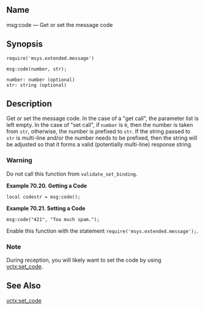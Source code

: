 <a name="lua.ref.msg_code"></a>
## Name

msg:code — Get or set the message code

<a name="idp15747616"></a>
## Synopsis

`require('msys.extended.message')`

`msg:code(number, str);`

```
number: number (optional)
str: string (optional)
```
<a name="idp15751344"></a>
## Description

Get or set the message code. In the case of a "get call", the parameter list is left empty. In the case of "set call", if `number` is `0`, then the number is taken from `str`, otherwise, the number is prefixed to `str`. If the string passed to `str` is multi-line and/or the number needs to be prefixed, then the string will be adjusted so that it forms a valid (potentially multi-line) response string.

### Warning

Do not call this function from `validate_set_binding`.

<a name="lua.ref.msg_code.example.get"></a>

**Example 70.20. Getting a Code**

`local codestr = msg:code();`
<a name="lua.ref.msg_code.example.set"></a>

**Example 70.21. Setting a Code**

`msg:code("421", "Too much spam.");`

Enable this function with the statement `require('msys.extended.message');`.

### Note

During reception, you will likely want to set the code by using [vctx:set_code](lua.ref.vctx_set_code.php "vctx:set_code").

<a name="idp15764656"></a>
## See Also

[vctx:set_code](lua.ref.vctx_set_code.php "vctx:set_code")
